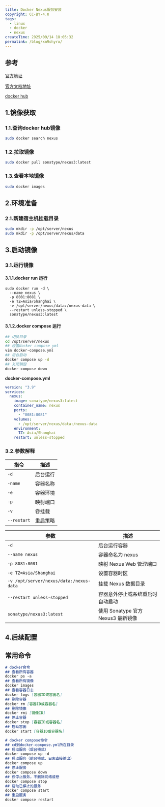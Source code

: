 ```yaml
---
title: Docker Nexus服务安装
copyright: CC-BY-4.0
tags:
  - linux
  - docker
  - nexus
createTime: 2025/09/14 18:05:32
permalink: /blog/xn9ohyro/
---
```


## 参考

[官方地址](https://www.docker.com/)

[官方文档地址](https://docs.docker.com/)

[docker hub](https://hub.docker.com/)

## 1.镜像获取

### 1.1.查询docker hub镜像

```bash
sudo docker search nexus
```

### 1.2.拉取镜像

```bash
sudo docker pull sonatype/nexus3:latest
```

### 1.3.查看本地镜像

```bash
sudo docker images
```

## 2.环境准备
### 2.1.新建宿主机挂载目录

```bash
sudo mkdir -p /opt/server/nexus
sudo mkdir -p /opt/server/nexus/data
```

## 3.启动镜像

### 3.1.运行镜像
#### 3.1.1.docker run 运行

```shell
sudo docker run -d \
  --name nexus \
  -p 8081:8081 \
  -e TZ=Asia/Shanghai \
  -v /opt/server/nexus/data:/nexus-data \
  --restart unless-stopped \
  sonatype/nexus3:latest
```
#### 3.1.2.docker compose 运行

```bash
## 切换目录
cd /opt/server/nexus
## 设置docker compose yml
vim docker-compose.yml
## 后台启动
docker compose up -d
## 关闭销毁
docker compose down
```

**docker-compose.yml**

```yaml
version: "3.9"
services:
  nexus:
    image: sonatype/nexus3:latest
    container_name: nexus
    ports:
      - "8081:8081"
    volumes:
      - /opt/server/nexus/data:/nexus-data
    environment:
      TZ: Asia/Shanghai
    restart: unless-stopped
```

### 3.2.参数解释

| 指令        | 描述     |
| ----------- | -------- |
| `-d`        | 后台运行 |
| `-name`     | 容器名称 |
| `-e`        | 容器环境 |
| `-p`        | 映射端口 |
| `-v`        | 卷挂载   |
| `--restart` | 重启策略 |

| 参数                                    | 描述                               |
| --------------------------------------- | ---------------------------------- |
| `-d`                                    | 后台运行容器                       |
| `--name nexus`                          | 容器命名为 nexus                   |
| `-p 8081:8081`                          | 映射 Nexus Web 管理端口            |
| `-e TZ=Asia/Shanghai`                   | 设置容器时区                       |
| `-v /opt/server/nexus/data:/nexus-data` | 挂载 Nexus 数据目录                |
| `--restart unless-stopped`              | 容器意外停止或系统重启时自动启动   |
| `sonatype/nexus3:latest`                | 使用 Sonatype 官方 Nexus3 最新镜像 |

## 4.后续配置



## 常用命令

```markdown
# docker命令
## 查看所有容器
docker ps -a
## 查看所有镜像
docker images
## 查看容器日志
docker logs [容器ID或容器名]
## 删除容器
docker rm [容器ID或容器名]
## 删除镜像
docker rmi [镜像ID]
## 停止容器
docker stop [容器ID或容器名]
## 启动容器
docker start [容器ID或容器名]

# docker compose命令
## cd到docker-compose.yml所在目录
## 启动服务（后台模式）
docker compose up -d
## 启动服务（前台模式，日志直接输出）
docker compose up
## 停止服务
docker compose down
## 仅停止服务，不删除网络或卷
docker compose stop
## 启动已停止的服务
docker compose start
## 重启服务
docker compose restart
```


